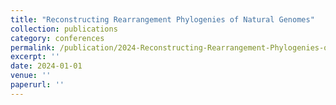```yaml
---
title: "Reconstructing Rearrangement Phylogenies of Natural Genomes"
collection: publications
category: conferences
permalink: /publication/2024-Reconstructing-Rearrangement-Phylogenies-of-Natural-Genomes
excerpt: ''
date: 2024-01-01
venue: ''
paperurl: ''
---
```



